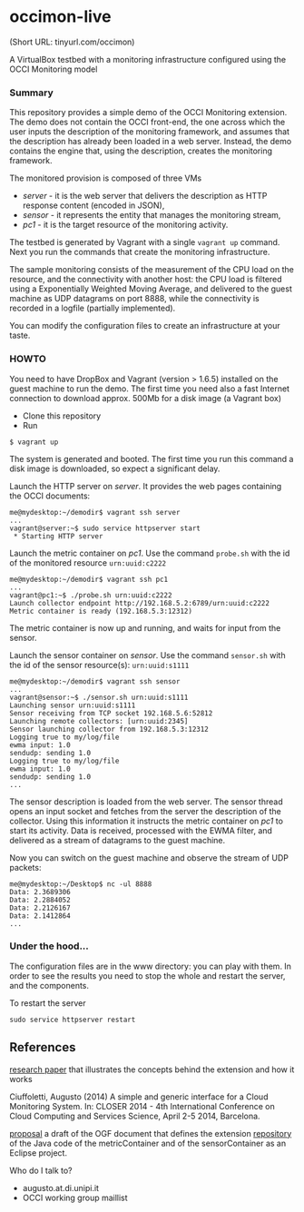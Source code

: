 # occimon-live
(Short URL: tinyurl.com/occimon)

A VirtualBox testbed with a monitoring infrastructure configured using the OCCI Monitoring model

### Summary

This repository provides a simple demo of the OCCI Monitoring extension. The demo does not contain the OCCI front-end, the one across which the user inputs the description of the monitoring framework, and assumes that the description has already been loaded in a web server. Instead, the demo contains the engine that, using the description, creates the monitoring framework.

The monitored provision is composed of three VMs

* *server* - it is the web server that delivers the description as HTTP response content (encoded in JSON),
* *sensor* - it represents the entity that manages the monitoring stream,
* *pc1* - it is the target resource of the monitoring activity. 

The testbed is generated by Vagrant with a single `vagrant up` command. Next you run the commands that create the monitoring infrastructure.

The sample monitoring consists of the measurement of the CPU load on the resource, and the connectivity with another host: the CPU load is filtered using a Exponentially Weighted Moving Average, and delivered to the guest machine as UDP datagrams on port 8888, while the connectivity is recorded in a logfile (partially implemented).

You can modify the configuration files to create an infrastructure at your taste.

### HOWTO

You need to have DropBox and Vagrant (version > 1.6.5) installed on the guest machine to run the demo. The first time you need also a fast Internet connection to download approx. 500Mb for a disk image (a Vagrant box)

* Clone this repository
* Run
```
$ vagrant up
```

The system is generated and booted. The first time you run this command a disk image is downloaded, so expect a significant delay.

Launch the HTTP server on *server*. It provides the web pages containing the OCCI documents:
```
me@mydesktop:~/demodir$ vagrant ssh server
...
vagrant@server:~$ sudo service httpserver start
 * Starting HTTP server
```

Launch the metric container on *pc1*. Use the command `probe.sh` with the id of the monitored resource `urn:uuid:c2222`
```
me@mydesktop:~/demodir$ vagrant ssh pc1
...
vagrant@pc1:~$ ./probe.sh urn:uuid:c2222
Launch collector endpoint http://192.168.5.2:6789/urn:uuid:c2222
Metric container is ready (192.168.5.3:12312)
```
The metric container is now up and running, and waits for input from the sensor.

Launch the sensor container on *sensor*. Use the command `sensor.sh` with the id of the sensor resource(s): `urn:uuid:s1111`
```
me@mydesktop:~/demodir$ vagrant ssh sensor
...
vagrant@sensor:~$ ./sensor.sh urn:uuid:s1111
Launching sensor urn:uuid:s1111
Sensor receiving from TCP socket 192.168.5.6:52812
Launching remote collectors: [urn:uuid:2345]
Sensor launching collector from 192.168.5.3:12312
Logging true to my/log/file
ewma input: 1.0
sendudp: sending 1.0
Logging true to my/log/file
ewma input: 1.0
sendudp: sending 1.0
...
```
The sensor description is loaded from the web server. The sensor thread opens an input socket and fetches from the server the description of the collector. Using this information it instructs the metric container on *pc1* to start its activity. Data is received, processed with the EWMA filter, and delivered as a stream of datagrams to the guest machine.

Now you can switch on the guest machine and observe the stream of UDP packets:
```
me@mydesktop:~/Desktop$ nc -ul 8888
Data: 2.3689306
Data: 2.2884052
Data: 2.2126167
Data: 2.1412864
...
```
### Under the hood...

The configuration files are in the www directory: you can play with them. In order to see the results you need to stop the whole and restart the server, and the components.

To restart the server
```
sudo service httpserver restart
```
## References
[research paper](http://eprints.adm.unipi.it/1913/1/paper.pdf) that illustrates the concepts behind the extension and how it works

Ciuffoletti, Augusto (2014) A simple and generic interface for a Cloud Monitoring System. In: CLOSER 2014 - 4th International Conference on Cloud Computing and Services Science, April 2-5 2014, Barcelona.

[proposal](http://redmine.ogf.org/projects/occi-wg/repository/show?rev=monitoring) a draft of the OGF document that defines the extension
[repository](https://github.com/mastrogeppetto/occimon-java) of the Java code of the metricContainer and of the sensorContainer as an Eclipse project.

Who do I talk to?

* augusto.at.di.unipi.it
* OCCI working group maillist
